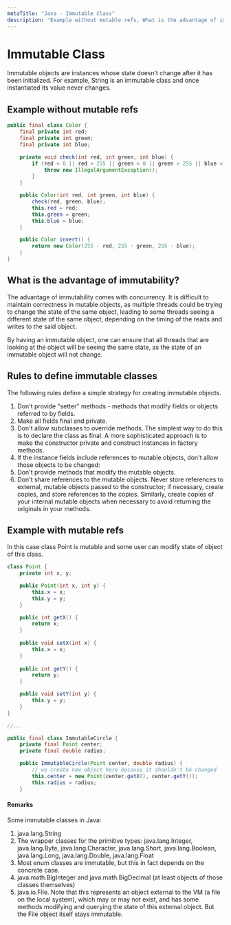 ```yaml
---
metaTitle: "Java - Immutable Class"
description: "Example without mutable refs, What is the advantage of immutability?, Rules to define immutable classes, Example with mutable refs"
---
```


# Immutable Class


Immutable objects are instances whose state doesn’t change after it has been initialized. For example, String is an immutable class and once instantiated its value never changes.



## Example without mutable refs


```java
public final class Color {
    final private int red;
    final private int green;
    final private int blue;

    private void check(int red, int green, int blue) {
        if (red < 0 || red > 255 || green < 0 || green > 255 || blue < 0 || blue > 255) {
            throw new IllegalArgumentException();
        }
    }

    public Color(int red, int green, int blue) {
        check(red, green, blue);
        this.red = red;
        this.green = green;
        this.blue = blue;
    }

    public Color invert() {
        return new Color(255 - red, 255 - green, 255 - blue);
    }
}

```



## What is the advantage of immutability?


The advantage of immutability comes with concurrency. It is difficult to maintain correctness in mutable objects, as multiple threads could be trying to change the state of the same object, leading to some threads seeing a different state of the same object, depending on the timing of the reads and writes to the said object.

By having an immutable object, one can ensure that all threads that are looking at the object will be seeing the same state, as the state of an immutable object will not change.



## Rules to define immutable classes


The following rules define a simple strategy for creating immutable objects.

1. Don't provide "setter" methods - methods that modify fields or objects referred to by fields.
1. Make all fields final and private.
1. Don't allow subclasses to override methods. The simplest way to do this is to declare the class as final. A more sophisticated approach is to make the constructor private and construct instances in factory methods.
1. If the instance fields include references to mutable objects, don't allow those objects to be changed:
1. Don't provide methods that modify the mutable objects.
1. Don't share references to the mutable objects. Never store references to external, mutable objects passed to the constructor; if necessary, create copies, and store references to the copies. Similarly, create copies of your internal mutable objects when necessary to avoid returning the originals in your methods.



## Example with mutable refs


In this case class Point is mutable and some user can modify state of object of this class.

```java
class Point {
    private int x, y;

    public Point(int x, int y) {
        this.x = x;
        this.y = y;
    }

    public int getX() {
        return x;
    }
    
    public void setX(int x) {
        this.x = x;
    }
    
    public int getY() {
        return y;
    }

    public void setY(int y) {
        this.y = y;
    }
}

//...

public final class ImmutableCircle {
    private final Point center;
    private final double radius;

    public ImmutableCircle(Point center, double radius) {
        // we create new object here because it shouldn't be changed
        this.center = new Point(center.getX(), center.getY());
        this.radius = radius;
    }

```



#### Remarks


Some immutable classes in Java:

1. java.lang.String
1. The wrapper classes for the primitive types: java.lang.Integer, java.lang.Byte, java.lang.Character, java.lang.Short, java.lang.Boolean, java.lang.Long, java.lang.Double, java.lang.Float
1. Most enum classes are immutable, but this in fact depends on the concrete case.
1. java.math.BigInteger and java.math.BigDecimal (at least objects of those classes themselves)
1. java.io.File. Note that this represents an object external to the VM (a file on the local system), which may or may not exist, and has some methods modifying and querying the state of this external object. But the File object itself stays immutable.

